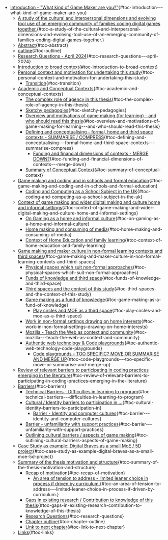 -   [Introduction - "What kind of Game Maker are
    you?"](#introduction---what-kind-of-game-maker-are-you){#toc-introduction---what-kind-of-game-maker-are-you}
    -   [A study of the cultural and interpersonal dimensions and
        evolving tool use of an emerging community of families coding
        digital games
        together.](#a-study-of-the-cultural-and-interpersonal-dimensions-and-evolving-tool-use-of-an-emerging-community-of-families-coding-digital-games-together.){#toc-a-study-of-the-cultural-and-interpersonal-dimensions-and-evolving-tool-use-of-an-emerging-community-of-families-coding-digital-games-together.}
    -   [Abstract](#abstract){#toc-abstract}
    -   [outline](#outline){#toc-outline}
    -   [Research Questions - April
        2024](#research-questions---april-2024){#toc-research-questions---april-2024}
    -   [Introduction to broad
        context](#introduction-to-broad-context){#toc-introduction-to-broad-context}
    -   [Personal context and motivation for undertaking this
        study](#personal-context-and-motivation-for-undertaking-this-study){#toc-personal-context-and-motivation-for-undertaking-this-study}
        -   [Transition](#transition){#toc-transition}
    -   [Academic and Conceptual
        Contexts](#academic-and-conceptual-contexts){#toc-academic-and-conceptual-contexts}
        -   [The complex role of agency in this
            thesis](#the-complex-role-of-agency-in-this-thesis){#toc-the-complex-role-of-agency-in-this-thesis}
        -   [Sketchy
            pedagogies](#sketchy-pedagogies){#toc-sketchy-pedagogies}
        -   [Overview and motivations of game making (for learning) -
            and who should read this
            thesis](#overview-and-motivations-of-game-making-for-learning---and-who-should-read-this-thesis){#toc-overview-and-motivations-of-game-making-for-learning---and-who-should-read-this-thesis}
        -   [Defining and conceptualising - formal, home and third space
            contexts - SUMMARISE /
            COMPRESS](#defining-and-conceptualising---formal-home-and-third-space-contexts---summarise-compress){#toc-defining-and-conceptualising---formal-home-and-third-space-contexts---summarise-compress}
            -   [Funding and financial dimensions of contexts - MERGE
                DOWN?](#funding-and-financial-dimensions-of-contexts---merge-down){#toc-funding-and-financial-dimensions-of-contexts---merge-down}
        -   [Summary of Conceptual
            Context](#summary-of-conceptual-context){#toc-summary-of-conceptual-context}
    -   [Game making and coding and in schools and formal
        education](#game-making-and-coding-and-in-schools-and-formal-education){#toc-game-making-and-coding-and-in-schools-and-formal-education}
        -   [Coding and Computing as a School Subject in the
            UK](#coding-and-computing-as-a-school-subject-in-the-uk){#toc-coding-and-computing-as-a-school-subject-in-the-uk}
    -   [Context of game making and wider digital making and culture
        home and informal
        settings](#context-of-game-making-and-wider-digital-making-and-culture-home-and-informal-settings){#toc-context-of-game-making-and-wider-digital-making-and-culture-home-and-informal-settings}
        -   [On Gaming as a home and informal
            culture](#on-gaming-as-a-home-and-informal-culture){#toc-on-gaming-as-a-home-and-informal-culture}
        -   [Home making and consuming of
            media](#home-making-and-consuming-of-media){#toc-home-making-and-consuming-of-media}
        -   [Context of Home Education and family
            learning](#context-of-home-education-and-family-learning){#toc-context-of-home-education-and-family-learning}
    -   [Game making and maker culture in non-formal learning contexts
        and third
        spaces](#game-making-and-maker-culture-in-non-formal-learning-contexts-and-third-spaces){#toc-game-making-and-maker-culture-in-non-formal-learning-contexts-and-third-spaces}
        -   [Physical spaces which suit non-formal
            approaches](#physical-spaces-which-suit-non-formal-approaches){#toc-physical-spaces-which-suit-non-formal-approaches}
        -   [Funds of knowledge and third
            space](#funds-of-knowledge-and-third-space){#toc-funds-of-knowledge-and-third-space}
        -   [Third spaces and the context of this
            study](#third-spaces-and-the-context-of-this-study){#toc-third-spaces-and-the-context-of-this-study}
        -   [Game making as a fund of
            knowledge](#game-making-as-a-fund-of-knowledge){#toc-game-making-as-a-fund-of-knowledge}
            -   [Play circles and MOE as a third
                space](#play-circles-and-moe-as-a-third-space){#toc-play-circles-and-moe-as-a-third-space}
        -   [Work in non-formal settings drawing on home
            interests](#work-in-non-formal-settings-drawing-on-home-interests){#toc-work-in-non-formal-settings-drawing-on-home-interests}
        -   [Mozilla - Teach the Web as context and
            community](#mozilla---teach-the-web-as-context-and-community){#toc-mozilla---teach-the-web-as-context-and-community}
        -   [Authentic web technology & Code
            playgrounds](#authentic-web-technology-code-playgrounds){#toc-authentic-web-technology-code-playgrounds}
            -   [Code playgrounds - TOO SPECIFIC? MOVE OR SUMMARISE AND
                MERGE
                UP](#code-playgrounds---too-specific-move-or-summarise-and-merge-up){#toc-code-playgrounds---too-specific-move-or-summarise-and-merge-up}
    -   [Review of relevant barriers to participating in coding
        practices emerging in the
        literature](#review-of-relevant-barriers-to-participating-in-coding-practices-emerging-in-the-literature){#toc-review-of-relevant-barriers-to-participating-in-coding-practices-emerging-in-the-literature}
    -   [Barriers](#barriers){#toc-barriers}
        -   [Technical Barriers - Difficulties in learning to
            program](#technical-barriers---difficulties-in-learning-to-program){#toc-technical-barriers---difficulties-in-learning-to-program}
        -   [Cultural / Identity barriers to participation in
            ...](#cultural-identity-barriers-to-participation-in){#toc-cultural-identity-barriers-to-participation-in}
            -   [Barrier - Identity and computer
                cultures](#barrier---identity-and-computer-cultures){#toc-barrier---identity-and-computer-cultures}
        -   [Barrier - unfamiliarity with support
            practices](#barrier---unfamiliarity-with-support-practices){#toc-barrier---unfamiliarity-with-support-practices}
        -   [Outlining cultural barriers / aspects of game
            making](#outlining-cultural-barriers-aspects-of-game-making){#toc-outlining-cultural-barriers-aspects-of-game-making}
    -   [Case Study as example: Digital Braves as a small MoE / 5D
        project](#case-study-as-example-digital-braves-as-a-small-moe-5d-project){#toc-case-study-as-example-digital-braves-as-a-small-moe-5d-project}
    -   [Summary of the thesis motivation and
        structure](#summary-of-the-thesis-motivation-and-structure){#toc-summary-of-the-thesis-motivation-and-structure}
        -   [Recap of
            motivation](#recap-of-motivation){#toc-recap-of-motivation}
            -   [An area of tension to address - limited leaner choice
                in process if driven by
                curriculum.](#an-area-of-tension-to-address---limited-leaner-choice-in-process-if-driven-by-curriculum.){#toc-an-area-of-tension-to-address---limited-leaner-choice-in-process-if-driven-by-curriculum.}
        -   [Gaps in existing research / Contribution to knowledge of
            this
            thesis](#gaps-in-existing-research-contribution-to-knowledge-of-this-thesis){#toc-gaps-in-existing-research-contribution-to-knowledge-of-this-thesis}
        -   [Research
            Questions](#research-questions){#toc-research-questions}
        -   [Chapter outline](#chapter-outline){#toc-chapter-outline}
        -   [Link to next
            chapter](#link-to-next-chapter){#toc-link-to-next-chapter}
    -   [Links](#links){#toc-links}
